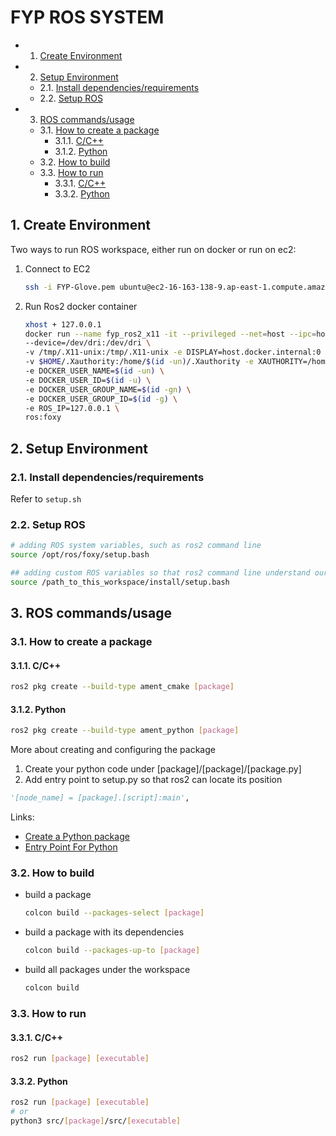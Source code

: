 # FYP ROS SYSTEM

<!-- vscode-markdown-toc -->
* 1. [Create Environment](#CreateEnvironment)
* 2. [Setup Environment](#SetupEnvironment)
	* 2.1. [Install dependencies/requirements](#Installdependenciesrequirements)
	* 2.2. [Setup ROS](#SetupROS)
* 3. [ROS commands/usage](#ROScommandsusage)
	* 3.1. [How to create a package](#Howtocreateapackage)
		* 3.1.1. [C/C++](#CC)
		* 3.1.2. [Python](#Python)
	* 3.2. [How to build](#Howtobuild)
	* 3.3. [How to run](#Howtorun)
		* 3.3.1. [C/C++](#CC-1)
		* 3.3.2. [Python](#Python-1)

<!-- vscode-markdown-toc-config
	numbering=true
	autoSave=true
	/vscode-markdown-toc-config -->
<!-- /vscode-markdown-toc -->
<!-- This TOC is created by Github Extension "Markdown TOC" -->

##  1. <a name='CreateEnvironment'></a>Create Environment

Two ways to run ROS workspace, either run on docker or run on ec2:
1. Connect to EC2 
    ```bash
    ssh -i FYP-Glove.pem ubuntu@ec2-16-163-138-9.ap-east-1.compute.amazonaws.com
    ```

2. Run Ros2 docker container
    ```sh
    xhost + 127.0.0.1
    docker run --name fyp_ros2_x11 -it --privileged --net=host --ipc=host \
    --device=/dev/dri:/dev/dri \
    -v /tmp/.X11-unix:/tmp/.X11-unix -e DISPLAY=host.docker.internal:0 \
    -v $HOME/.Xauthority:/home/$(id -un)/.Xauthority -e XAUTHORITY=/home/$(id -un)/.Xauthority \
    -e DOCKER_USER_NAME=$(id -un) \
    -e DOCKER_USER_ID=$(id -u) \
    -e DOCKER_USER_GROUP_NAME=$(id -gn) \
    -e DOCKER_USER_GROUP_ID=$(id -g) \
    -e ROS_IP=127.0.0.1 \
    ros:foxy
    ```

##  2. <a name='SetupEnvironment'></a>Setup Environment

###  2.1. <a name='Installdependenciesrequirements'></a>Install dependencies/requirements
Refer to `setup.sh`

###  2.2. <a name='SetupROS'></a>Setup ROS
```sh
# adding ROS system variables, such as ros2 command line
source /opt/ros/foxy/setup.bash     

## adding custom ROS variables so that ros2 command line understand our packages, such as msgs, augmentor
source /path_to_this_workspace/install/setup.bash  
```

##  3. <a name='ROScommandsusage'></a>ROS commands/usage

###  3.1. <a name='Howtocreateapackage'></a>How to create a package

####  3.1.1. <a name='CC'></a>C/C++
```sh
ros2 pkg create --build-type ament_cmake [package]
```

####  3.1.2. <a name='Python'></a>Python
```sh
ros2 pkg create --build-type ament_python [package]
````

More about creating and configuring the package
1. Create your python code under [package]/[package]/[package.py]
2. Add entry point to setup.py so that ros2 can locate its position
```py
'[node_name] = [package].[script]:main',
```

Links:

* [Create a Python package](https://docs.ros.org/en/foxy/Tutorials/Beginner-Client-Libraries/Writing-A-Simple-Py-Publisher-And-Subscriber.html)
* [Entry Point For Python](https://docs.ros.org/en/foxy/How-To-Guides/Developing-a-ROS-2-Package.html#python-packages)

###  3.2. <a name='Howtobuild'></a>How to build
* build a package
    ```sh 
    colcon build --packages-select [package]
    ```

* build a package with its dependencies
    ```sh 
    colcon build --packages-up-to [package]
    ```

* build all packages under the workspace 
    ```sh 
    colcon build
    ```


###  3.3. <a name='Howtorun'></a>How to run
####  3.3.1. <a name='CC-1'></a>C/C++
```sh 
ros2 run [package] [executable]
```

####  3.3.2. <a name='Python-1'></a>Python
```sh 
ros2 run [package] [executable]
# or
python3 src/[package]/src/[executable]
```
